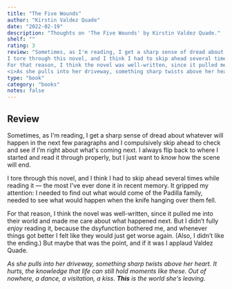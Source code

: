 ```yaml
---
title: "The Five Wounds"
author: "Kirstin Valdez Quade"
date: "2022-02-19"
description: "Thoughts on 'The Five Wounds' by Kirstin Valdez Quade."
shelf: ""
rating: 3
review: "Sometimes, as I'm reading, I get a sharp sense of dread about whatever will happen in the next few paragraphs and I compulsively skip ahead to check and see if I’m right about what's coming next. I always flip back to where I started and read it through properly, but I just want to <i>know</i> how the scene will end.<br/><br/>
I tore through this novel, and I think I had to skip ahead several times while reading it — the most I've ever done it in recent memory. It gripped my attention: I needed to find out what would come of the Padilla family, needed to see what would happen when the knife hanging over them fell.<br/><br/>
For that reason, I think the novel was well-written, since it pulled me into their world and made me care about what happened next. But I didn’t fully <i>enjoy</i> reading it, because the dsyfunction bothered me, and whenever things got better I felt like they would just get worse again. (Also, I didn’t like the ending.) But maybe that was the point, and if it was I applaud Valdez Quade.<br/><br/>
<i>As she pulls into her driveway, something sharp twists above her heart. It hurts, the knowledge that life can still hold moments like these. Out of nowhere, a dance, a visitation, a kiss. <b>This</b> is the world she’s leaving.</i>"
type: "book"
category: "books"
notes: false
---
```


## Review

Sometimes, as I'm reading, I get a sharp sense of dread about whatever will happen in the next few paragraphs and I compulsively skip ahead to check and see if I’m right about what's coming next. I always flip back to where I started and read it through properly, but I just want to _know_ how the scene will end.

I tore through this novel, and I think I had to skip ahead several times while reading it — the most I've ever done it in recent memory. It gripped my attention: I needed to find out what would come of the Padilla family, needed to see what would happen when the knife hanging over them fell.

For that reason, I think the novel was well-written, since it pulled me into their world and made me care about what happened next. But I didn’t fully _enjoy_ reading it, because the dsyfunction bothered me, and whenever things got better I felt like they would just get worse again. (Also, I didn’t like the ending.) But maybe that was the point, and if it was I applaud Valdez Quade.

_As she pulls into her driveway, something sharp twists above her heart. It hurts, the knowledge that life can still hold moments like these. Out of nowhere, a dance, a visitation, a kiss. **This** is the world she's leaving._
